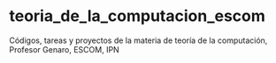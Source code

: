 # teoria_de_la_computacion_escom
Códigos, tareas y proyectos de la materia de teoría de la computación, Profesor Genaro, ESCOM, IPN

